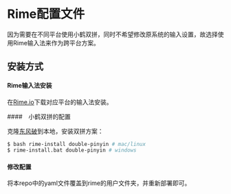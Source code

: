 # Rime配置文件

因为需要在不同平台使用小鹤双拼，同时不希望修改原系统的输入设置，故选择使用Rime输入法来作为跨平台方案。



## 安装方式

#### Rime输入法安装

在[Rime.io](rime.io)下载对应平台的输入法安装。

####　小鹤双拼的配置

克隆[东风破](https://github.com/rime/plum)到本地，安装双拼方案：

```bash
$ bash rime-install double-pinyin # mac/linux
$ rime-install.bat double-pinyin # windows
```

#### 修改配置

将本repo中的yaml文件覆盖到rime的用户文件夹，并重新部署即可。